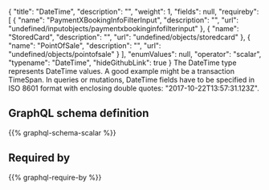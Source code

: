 {
  "title": "DateTime",
  "description": "",
  "weight": 1,
  "fields": null,
  "requireby": [
    {
      "name": "PaymentXBookingInfoFilterInput",
      "description": "",
      "url": "undefined/inputobjects/paymentxbookinginfofilterinput"
    },
    {
      "name": "StoredCard",
      "description": "",
      "url": "undefined/objects/storedcard"
    },
    {
      "name": "PointOfSale",
      "description": "",
      "url": "undefined/objects/pointofsale"
    }
  ],
  "enumValues": null,
  "operator": "scalar",
  "typename": "DateTime",
  "hideGithubLink": true
}
The DateTime type represents DateTime values. A good example might be a transaction TimeSpan.
In queries or mutations, DateTime fields have to be specified in ISO 8601 format with enclosing double quotes: "2017-10-22T13:57:31.123Z".
## GraphQL schema definition

{{% graphql-schema-scalar %}}

## Required by

{{% graphql-require-by %}}
